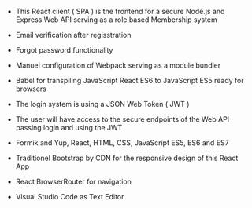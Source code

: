

  - This React client ( SPA ) is the frontend for a secure Node.js and Express Web API serving as a role based Membership system
  
  - Email verification after regisstration
  - Forgot password functionality 
  - Manuel configuration of Webpack serving as a module bundler
  - Babel for transpiling JavaScript React ES6 to JavaScript ES5 ready for browsers
  - The login system is using a JSON Web Token ( JWT )
  - The user will have access to the secure endpoints of  the Web API passing login and using the JWT
  - Formik and Yup, React, HTML, CSS, JavaScript ES5, ES6 and ES7
  - Traditionel Bootstrap by CDN for the responsive design of this React App 
  - React BrowserRouter for navigation
  - Visual Studio Code as Text Editor